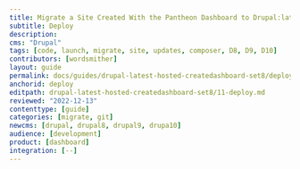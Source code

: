 ```yaml
---
title: Migrate a Site Created With the Pantheon Dashboard to Drupal:latest
subtitle: Deploy
description: 
cms: "Drupal"
tags: [code, launch, migrate, site, updates, composer, D8, D9, D10]
contributors: [wordsmither]
layout: guide
permalink: docs/guides/drupal-latest-hosted-createdashboard-set8/deploy
anchorid: deploy
editpath: drupal-latest-hosted-createdashboard-set8/11-deploy.md
reviewed: "2022-12-13"
contenttype: [guide]
categories: [migrate, git]
newcms: [drupal, drupal8, drupal9, drupa10]
audience: [development]
product: [dashboard]
integration: [--]
---
```


<Partial file="drupal-latest/deploy-live.md" />
